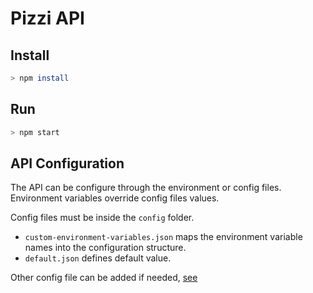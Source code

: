 # Pizzi API

## Install
```sh
> npm install
```

## Run
```sh
> npm start
```

## API Configuration

The API can be configure through the environment or config files. Environment
variables override config files values.

Config files must be inside the `config` folder.
- `custom-environment-variables.json` maps the environment variable
  names into the configuration structure. 
- `default.json` defines default value.

Other config file can be added if needed,
[see](https://github.com/lorenwest/node-config/wiki/Configuration-Files)
